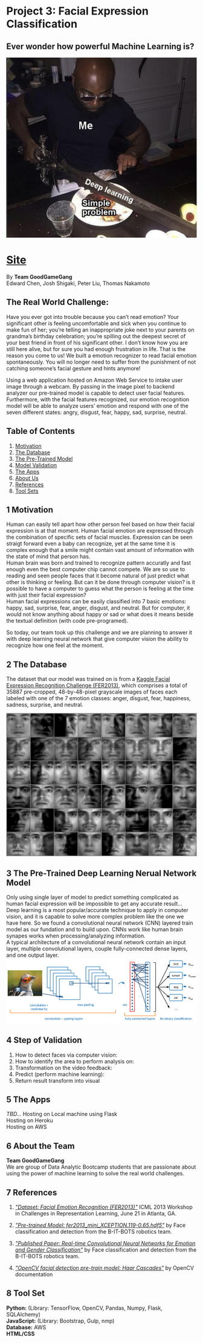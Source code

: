 # Project 3: Facial Expression Classification

## Ever wonder how powerful Machine Learning is?
![alt text](https://raw.githubusercontent.com/Donthave1/goodgamegang/master/images/fmh.png)

# [Site]()

By **Team GoodGameGang**  
Edward Chen, Josh Shigaki, Peter Liu, Thomas Nakamoto
  
## The Real World Challenge: 
Have you ever got into trouble because you can’t read emotion? Your significant other is feeling uncomfortable and sick when you continue to make fun of her; you’re telling an inappropriate joke next to your parents on grandma’s birthday celebration; you’re spilling out the deepest secret of your best friend in front of his significant other. I don’t know how you are still here alive, but for sure you had enough frustration in life. That is the reason you come to us! We built a emotion recognizer to read facial emotion spontaneously. You will no longer need to suffer from the punishment of not catching someone’s facial gesture and hints anymore!

Using a web application hosted on Amazon Web Service to intake user image through a webcam. By passing in the image pixel to backend analyzer our pre-trained model is capable to detect user facial features. Furthermore, with the facial features recognized, our emotion recognition model will be able to analyze users’ emotion and respond with one of the seven different states: angry, disgust, fear, happy, sad, surprise, neutral.


## Table of Contents
1. [Motivation](#1-motivation)
2. [The Database](#2-the-database)
3. [The Pre-Trained Model](#3-the-model)
4. [Model Validation](#4-step-of-validation)
5. [The Apps](#5-the-apps)
6. [About Us](#6-about-the-team)
7. [References](#7-references)
8. [Tool Sets](#8-tool-sets)


## 1 Motivation
Human can easily tell apart how other person feel based on how their facial expression is at that moment. Human facial emotion are expressed through the combination of specific sets of facial muscles. Expression can be seen straigt forward even a baby can recognize, yet at the same time it is complex enough that a smile might contain vast amount of information with the state of mind that person has.  
Human brain was born and trained to recognize pattern accuratly and fast enough even the best computer chip cannot compete. We are so use to reading and seen people faces that it become natural of just predict what other is thinking or feeling. But can it be done through computer vision? is it possible to have a computer to guess what the person is feeling at the time with just their facial expression?  
Human facial expressions can be easily classified into 7 basic emotions: happy, sad, surprise, fear, anger, disgust, and neutral. But for computer, it would not know anything about happy or sad or what does it means beside the textual definition (with code pre-programed).  

So today, our team took up this challenge and we are planning to answer it with deep learning neural network that give computer vision the ability to recognize how one feel at the moment. 


## 2 The Database
The dataset that our model was trained on is from a [Kaggle Facial Expression Recognition Challenge (FER2013)](https://www.kaggle.com/c/challenges-in-representation-learning-facial-expression-recognition-challenge), which comprises a total of 35887 pre-cropped, 48-by-48-pixel grayscale images of faces each labeled with one of the 7 emotion classes: anger, disgust, fear, happiness, sadness, surprise, and neutral.

![alt text](https://raw.githubusercontent.com/Donthave1/goodgamegang/master/images/relight.png)


## 3 The Pre-Trained Deep Learning Nerual Network Model
Only using single layer of model to predict something complicated as human facial expression will be impossible to get any accurate result...  
Deep learning is a most popular/accurate technique to apply in computer vision, and it is capable to solve more complex problem like the one we have here. So we found a convolutional neural network (CNN) layered train model as our fundation and to build upon. CNNs work like human brain synapes works when processing/analyzing information.  
A typical architecture of a convolutional neural network contain an input layer, multiple convolutional layers, couple fully-connected dense layers, and one output layer.  
![alt text](https://raw.githubusercontent.com/Donthave1/goodgamegang/master/images/CNNs.png)  



## 4 Step of Validation
1. How to detect faces via computer vision:
2. How to identify the area to perform analysis on:
3. Transformation on the video feedback:
4. Predict (perform machine learning):
5. Return result transform into visual

## 5 The Apps
*TBD...*
Hosting on Local machine using Flask  
Hosting on Heroku  
Hosting on AWS


## 6 About the Team

**Team GoodGameGang**  
We are group of Data Analytic Bootcamp students that are passionate about using the power of machine learning to solve the real world challenges. 

## 7 References

1. [*"Dataset: Facial Emotion Recognition (FER2013)"*](https://www.kaggle.com/c/challenges-in-representation-learning-facial-expression-recognition-challenge/data) ICML 2013 Workshop in Challenges in Representation Learning, June 21 in Atlanta, GA.

2. [*"Pre-trained Model: fer2013_mini_XCEPTION.119-0.65.hdf5"*](https://github.com/oarriaga/face_classification) by Face classification and detection from the B-IT-BOTS robotics team.

3. [*"Published Paper: Real-time Convolutional Neural Networks for Emotion and Gender Classification"*](https://github.com/oarriaga/face_classification/blob/master/report.pdf) by Face classification and detection from the B-IT-BOTS robotics team.

4. [*"OpenCV facial detection pre-train model: Haar Cascades"*](https://docs.opencv.org/3.4.1/d7/d8b/tutorial_py_face_detection.html) by OpenCV documentation

## 8 Tool Set
**Python:** (Library: TensorFlow, OpenCV, Pandas, Numpy, Flask, SQLAlchemy)  
**JavaScript:** (Library: Bootstrap, Gulp, nmp)   
**Database:** AWS  
**HTML/CSS** 
	
